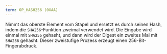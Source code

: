 ```yaml
---
term: OP_HASH256 (0XAA)
---
```


Nimmt das oberste Element vom Stapel und ersetzt es durch seinen Hash, indem die `SHA256`-Funktion zweimal verwendet wird. Die Eingabe wird einmal mit `SHA256` gehasht, und dann wird der Digest ein zweites Mal mit `SHA256` gehasht. Dieser zweistufige Prozess erzeugt einen 256-Bit-Fingerabdruck.